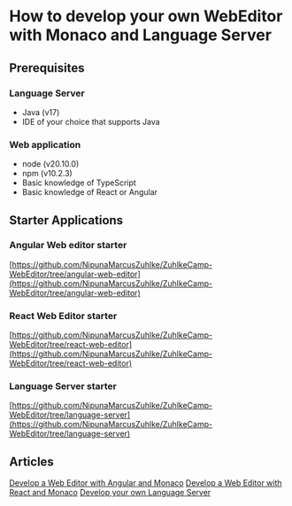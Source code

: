 # How to develop your own WebEditor with Monaco and Language Server

## Prerequisites

### Language Server
  - Java (v17)
  - IDE of your choice that supports Java

### Web application
  - node (v20.10.0)
  - npm (v10.2.3)
  - Basic knowledge of TypeScript
  - Basic knowledge of React or Angular

## Starter Applications

### Angular Web editor starter

[https://github.com/NipunaMarcusZuhlke/ZuhlkeCamp-WebEditor/tree/angular-web-editor](https://github.com/NipunaMarcusZuhlke/ZuhlkeCamp-WebEditor/tree/angular-web-editor)

### React Web Editor starter

[https://github.com/NipunaMarcusZuhlke/ZuhlkeCamp-WebEditor/tree/react-web-editor](https://github.com/NipunaMarcusZuhlke/ZuhlkeCamp-WebEditor/tree/react-web-editor)

### Language Server starter

[https://github.com/NipunaMarcusZuhlke/ZuhlkeCamp-WebEditor/tree/language-server](https://github.com/NipunaMarcusZuhlke/ZuhlkeCamp-WebEditor/tree/language-server)

## Articles

[Develop a Web Editor with Angular and Monaco](https://software-engineering-corner.zuehlke.com/develop-a-web-editor-for-your-dsl-using-angular-and-monaco-editor-library-with-language-server-support)
[Develop a Web Editor with React and Monaco](https://software-engineering-corner.zuehlke.com/develop-a-web-editor-for-your-dsl-using-react-and-monaco-editor-library-with-language-server-support)
[Develop your own Language Server](https://software-engineering-corner.zuehlke.com/develop-your-own-language-server)
